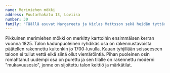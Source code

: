 ```yaml
---
name: Merimiehen mökki
address: Puutarhakatu 13, Loviisa
number: 30
family: "Täällä asuvat Margareeta ja Niclas Mattsson sekä heidän tyttäret Lotta, Anna ja Lina. Perhe osti Merimiehenmökin tontin 2008 ja rakensi siihen saunan ja pienen huoneen, missä oli tarkoitus asua sillä aikaa, kun Merimiehen mökkiä kunnostettiin. Siihen aikaan molemmat vanhemmat olivat töissä Helsingissä ja Merimiehen mökki oli kesä- ja viikonloppukoti.\nHieman myöhemmin perhe päätti muuttaa pysyvästi Loviisaan. Korjaustyöt veivät kuitenkin sen verran aikaa että perhe osti asunnon kerrostalosta.\n– Tuntuu siltä että olen vähintään 50 kertaa todennut, että kohta voimme muuttaa taloon, sanoo Margareeta ja nauraa. Olen kiinnostunut perinteisistä korjaustavoista, kuten saven käytöstä seinien kunnostuksessa, ja ne vaativat yleensä aikaa.\nPerhe toivoo silti että Merimiehen mökki on muuttovalmis syksyn aikana. Muutamat kattolistat puuttuvat ja sähkötöitä pitää vielä tehdä.\nMargareetalle peruskorjaustyöt ovat rakas harrastus. Muuten perhettä kiinnostaa jalkapallo, koska isä Niclas on valmentaja ja kaikki kolme tytärtä pelaavat futista FC Loviisassa."
---
```

Pikkuinen merimiehen mökki on merkitty karttoihin ensimmäisen kerran vuonna 1825. Talon kadunpuoleinen ryhdikäs osa on rakennustavoista päätellen rakennettu kuitenkin jo 1700-luvulla. Kauan tyhjillään seisseeseen taloon ei tullut vettä eikä siinä ollut viemäröintiä. Pihan puoleinen osin romahtanut uudempi osa on purettu ja sen tilalle on rakennettu moderni "mukavuusosio", jonne on sijoitettu talon keittiö ja märkätilat.

